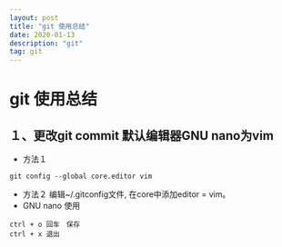 ```yaml
---
layout: post
title: "git 使用总结"
date: 2020-01-13 
description: "git"
tag: git
---
```

# git 使用总结  

## １、更改git commit 默认编辑器GNU nano为vim  
* 方法１
```
git config --global core.editor vim
```
* 方法２
编辑~/.gitconfig文件, 在core中添加editor = vim。
* GNU nano 使用
```
ctrl + o 回车　保存
ctrl + x 退出
```